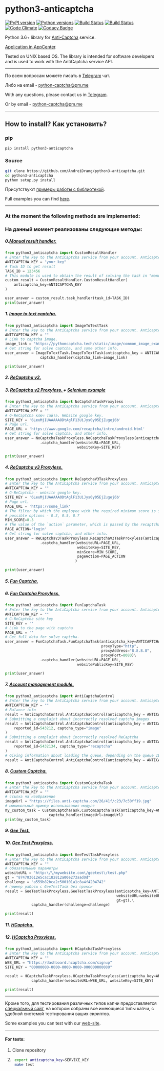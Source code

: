 # python3-anticaptcha

[![PyPI version](https://badge.fury.io/py/python3-anticaptcha.svg)](https://badge.fury.io/py/python3-anticaptcha)
[![Python versions](https://img.shields.io/pypi/pyversions/python3-anticaptcha.svg?logo=python&logoColor=FBE072)](https://badge.fury.io/py/python3-anticaptcha)
[![Build Status](https://semaphoreci.com/api/v1/andreidrang/python3-anticaptcha/branches/master/shields_badge.svg)](https://semaphoreci.com/andreidrang/python3-anticaptcha)
[![Build Status](https://travis-ci.org/AndreiDrang/python3-anticaptcha.svg?branch=master)](https://travis-ci.org/AndreiDrang/python3-anticaptcha)
[![Code Climate](https://codeclimate.com/github/AndreiDrang/python3-anticaptcha/badges/gpa.svg)](https://codeclimate.com/github/AndreiDrang/python3-anticaptcha)
[![Codacy Badge](https://api.codacy.com/project/badge/Grade/2daabf7ff7974f01b9348fe64483c7af)](https://app.codacy.com/app/drang.andray/python3-anticaptcha?utm_source=github.com&utm_medium=referral&utm_content=AndreiDrang/python3-anticaptcha&utm_campaign=Badge_Grade_Settings)


Python 3.6+ library for [Anti-Captcha](https://anti-captcha.com/mainpage) service.

[Application in AppCenter](https://anti-captcha.com/clients/tools/appcenter/app/867).

Tested on UNIX based OS.
The library is intended for software developers and is used to work with the AntiCaptcha service API.

***
По всем вопросам можете писать в [Telegram](https://t.me/pythoncaptcha) чат.

Либо на email - python-captcha@pm.me

With any questions, please contact us in [Telegram](https://t.me/pythoncaptcha).

Or by email - python-captcha@pm.me
***

## How to install? Как установить?

### pip

```bash
pip install python3-anticaptcha
```


### Source
```bash
git clone https://github.com/AndreiDrang/python3-anticaptcha.git
cd python3-anticaptcha
python setup.py install
```
Присутствуют [примеры работы с библиотекой](./anticaptcha_examples).

Full examples you can find [here](./anticaptcha_examples).

***
### At the moment the following methods are implemented:
### На данный момент реализованы следующие методы:

##### 0.[Manual result handler.](./anticaptcha_examples/custom_result_handler_example.py)

 
```python
from python3_anticaptcha import CustomResultHandler
# Enter the key to the AntiCaptcha service from your account. Anticaptcha service key.
ANTICAPTCHA_KEY = "your_key"
# Task ID to get result
TASK_ID = 123456
# This module is used to obtain the result of solving the task in "manual" mode
custom_result = CustomResultHandler.CustomResultHandler(
    anticaptcha_key=ANTICAPTCHA_KEY
)

user_answer = custom_result.task_handler(task_id=TASK_ID)
print(user_answer)
```
##### 1. [Image to text captcha.](./anticaptcha_examples/anticaptcah_image_to_text_example.py)

 
```python
from python3_anticaptcha import ImageToTextTask
# Enter the key to the AntiCaptcha service from your account. Anticaptcha service key.
ANTICAPTCHA_KEY = ""
# Link to captcha image.
image_link = "https://pythoncaptcha.tech/static/image/common_image_example/800070.png"
# Get string for solve captcha, and some other info.
user_answer = ImageToTextTask.ImageToTextTask(anticaptcha_key = ANTICAPTCHA_KEY).\
                captcha_handler(captcha_link=image_link)

print(user_answer)
```

##### 2. [ReCaptcha v2.](./anticaptcha_examples/anticaptcha_nocaptcha_example.py)


##### 3. [ReCaptcha v2 Proxyless. ](./anticaptcha_examples/anticaptcha_nocaptcha_example.py) + [Selenium example](./anticaptcha_examples/selenium_recaptcha_v2.py)

```python
from python3_anticaptcha import NoCaptchaTaskProxyless
# Enter the key to the AntiCaptcha service from your account. Anticaptcha service key.
ANTICAPTCHA_KEY = ""
# G-ReCaptcha ключ сайта. Website google key.
SITE_KEY = '6LeuMjIUAAAAAODtAglF13UiJys0y05EjZugej6b'
# Page url.
PAGE_URL = 'https://www.google.com/recaptcha/intro/android.html'
# Get string for solve captcha, and other info.
user_answer = NoCaptchaTaskProxyless.NoCaptchaTaskProxyless(anticaptcha_key = ANTICAPTCHA_KEY)\
                .captcha_handler(websiteURL=PAGE_URL,
                                 websiteKey=SITE_KEY)

print(user_answer)
```

##### 4. [ReCaptcha v3 Proxyless. ](./anticaptcha_examples/anticaptcha_nocaptcha_example.py)

```python
from python3_anticaptcha import ReCaptchaV3TaskProxyless
# Enter the key to the AntiCaptcha service from your account. Anticaptcha service key.
ANTICAPTCHA_KEY = ""
# G-ReCaptcha - website google key.
SITE_KEY = '6LeuMjIUAAAAAODtAglF13UiJys0y05EjZugej6b'
# Page url.
PAGE_URL = 'https://some_link'
# The filter by which the employee with the required minimum score is selected.
# possible options - 0.3, 0.5, 0.7
MIN_SCORE=0.3
# The value of the `action` parameter, which is passed by the recaptcha widget to google.
PAGE_ACTION='login'
# Get string for solve captcha, and other info.
user_answer = ReCaptchaV3TaskProxyless.ReCaptchaV3TaskProxyless(anticaptcha_key = ANTICAPTCHA_KEY)\
                .captcha_handler(websiteURL=PAGE_URL,
                                 websiteKey=SITE_KEY,
                                 minScore=MIN_SCORE,
                                 pageAction=PAGE_ACTION
                                )

print(user_answer)
```

##### 5. [Fun Captcha.](./anticaptcha_examples/anticaptcha_fun_example.py)

##### 6. [Fun Captcha Proxyless.](./anticaptcha_examples/anticaptcha_fun_example.py)

```python
from python3_anticaptcha import FunCaptchaTask
# Enter the key to the AntiCaptcha service from your account. Anticaptcha service key.
ANTICAPTCHA_KEY = ""
# G-ReCaptcha site key
SITE_KEY = ''
# Link to the page with captcha
PAGE_URL = ''
# Get full data for solve captcha.
user_answer = FunCaptchaTask.FunCaptchaTask(anticaptcha_key=ANTICAPTCHA_KEY,
                                            proxyType="http",
                                            proxyAddress="8.8.8.8",
                                            proxyPort=8080)\
                .captcha_handler(websiteURL=PAGE_URL,
                                 websitePublicKey=SITE_KEY)

print(user_answer)
```

##### 7. [Account management module.](./anticaptcha_examples/anticaptcha_control_example.py)

```python
from python3_anticaptcha import AntiCaptchaControl
# Enter the key to the AntiCaptcha service from your account. Anticaptcha service key.
ANTICAPTCHA_KEY = ""
# Balance info
result = AntiCaptchaControl.AntiCaptchaControl(anticaptcha_key = ANTICAPTCHA_KEY).get_balance()
# Submitting a complaint about incorrectly resolved captcha images
result = AntiCaptchaControl.AntiCaptchaControl(anticaptcha_key = ANTICAPTCHA_KEY).complaint_on_result(
    reported_id=543212, captcha_type="image"
)
# Submitting a complaint about incorrectly resolved ReCaptcha
result = AntiCaptchaControl.AntiCaptchaControl(anticaptcha_key = ANTICAPTCHA_KEY).complaint_on_result(
    reported_id=5432134, captcha_type="recaptcha"
)
# Giving information about loading the queue, depending on the queue ID
result = AntiCaptchaControl.AntiCaptchaControl(anticaptcha_key = ANTICAPTCHA_KEY).get_queue_status(queue_id=1)
```

##### 8. [Custom Captcha.](./anticaptcha_examples/anticaptcha_customcaptcha_example.py)

```python
from python3_anticaptcha import CustomCaptchaTask
# Enter the key to the AntiCaptcha service from your account. Anticaptcha service key.
ANTICAPTCHA_KEY = ""
# ссылка на изображение
imageUrl = "https://files.anti-captcha.com/26/41f/c23/7c50ff19.jpg"
# минимальный пример использования модуля
my_custom_task = CustomCaptchaTask.CustomCaptchaTask(anticaptcha_key=ANTICAPTCHA_KEY).\
                    captcha_handler(imageUrl=imageUrl)
print(my_custom_task)
```

##### 9. [Gee Test.](./anticaptcha_examples/gee_example.py)

##### 10. [Gee Test Proxyless.](./anticaptcha_examples/gee_example.py)

```python
from python3_anticaptcha import GeeTestTaskProxyless
# Enter the key to the AntiCaptcha service from your account. Anticaptcha service key.
ANTICAPTCHA_KEY = ""
# обязательные параметры
websiteURL = "http:\/\/mywebsite.com\/geetest\/test.php"
gt = "874703612e5cac182812a00e273aad0d"
challenge = "a559b82bca2c500101a1c8a4f4204742"
# пример работы с GeeTestTask без прокси
result = GeeTestTaskProxyless.GeeTestTaskProxyless(anticaptcha_key=ANTICAPTCHA_KEY,
                                                   websiteURL=websiteURL,
                                                   gt=gt).\
            captcha_handler(challenge=challenge)

print(result)
```

##### 11. [HCaptcha.](./anticaptcha_examples/anticaptcha_hcaptcha_example.py)

##### 12. [HCaptcha Proxyless.](./anticaptcha_examples/anticaptcha_hcaptcha_example.py)

```python
from python3_anticaptcha import HCaptchaTaskProxyless
# Enter the key to the AntiCaptcha service from your account. Anticaptcha service key.
ANTICAPTCHA_KEY = ""
WEB_URL = "https://dashboard.hcaptcha.com/signup"
SITE_KEY = "00000000-0000-0000-0000-000000000000"

result = HCaptchaTaskProxyless.HCaptchaTaskProxyless(anticaptcha_key=ANTICAPTCHA_KEY).\
            captcha_handler(websiteURL=WEB_URL, websiteKey=SITE_KEY)

print(result)
```
***
Кроме того, для тестирования различных типов капчи предоставляется [специальный сайт](https://pythoncaptcha.tech/), на котором собраны все имеющиеся типы капчи, с удобной системой тестирования ваших скриптов.

Some examples you can test with our [web-site](https://pythoncaptcha.tech/).

***
#### For tests:
1. Clone repository
2. ```bash
    export anticaptcha_key=SERVICE_KEY
    make test
    ```
